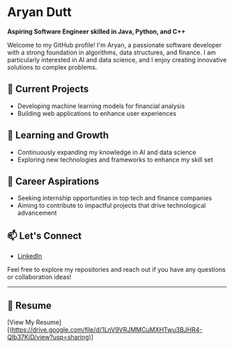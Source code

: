 # Aryan Dutt

**Aspiring Software Engineer skilled in Java, Python, and C++**

Welcome to my GitHub profile! I'm Aryan, a passionate software developer with a strong foundation in algorithms, data structures, and finance. I am particularly interested in AI and data science, and I enjoy creating innovative solutions to complex problems.

## 🔭 Current Projects
- Developing machine learning models for financial analysis
- Building web applications to enhance user experiences

## 🌱 Learning and Growth
- Continuously expanding my knowledge in AI and data science
- Exploring new technologies and frameworks to enhance my skill set

## 💼 Career Aspirations
- Seeking internship opportunities in top tech and finance companies
- Aiming to contribute to impactful projects that drive technological advancement

## 📫 Let's Connect
- [LinkedIn](https://www.linkedin.com/in/aryan-dutt-3b0460252)

Feel free to explore my repositories and reach out if you have any questions or collaboration ideas!

---

## 📄 Resume
[View My Resume][(https://drive.google.com/file/d/1LnV9VRJMMCuMXHTwu3BJHR4-Qlb37KiD/view?usp=sharing)]
